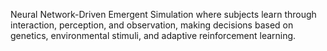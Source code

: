 Neural Network-Driven Emergent Simulation where subjects learn through interaction, perception, and observation, making decisions based on genetics, environmental stimuli, and adaptive reinforcement learning.

